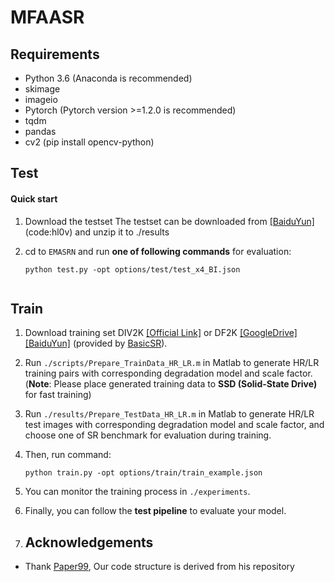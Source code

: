 # MFAASR

## Requirements
- Python 3.6 (Anaconda is recommended)
- skimage
- imageio
- Pytorch (Pytorch version >=1.2.0 is recommended)
- tqdm 
- pandas
- cv2 (pip install opencv-python)



## Test

#### Quick start
1. Download the testset
The testset can be downloaded from [[BaiduYun]](https://pan.baidu.com/s/18NsZHMbhSu14GxAw9jMgIw)(code:hl0v) and unzip it to ./results

2. cd to `EMASRN` and run **one of following commands** for evaluation:

   ```shell
   python test.py -opt options/test/test_x4_BI.json
   

## Train

1. Download training set DIV2K [[Official Link]](https://data.vision.ee.ethz.ch/cvl/DIV2K/) or DF2K [[GoogleDrive]](https://drive.google.com/drive/folders/1B-uaxvV9qeuQ-t7MFiN1oEdA6dKnj2vW?usp=sharing) [[BaiduYun]](https://pan.baidu.com/s/1CFIML6KfQVYGZSNFrhMXmA#list/path=%2F) (provided by [BasicSR](https://github.com/xinntao/BasicSR)).

2. Run `./scripts/Prepare_TrainData_HR_LR.m` in Matlab to generate HR/LR training pairs with corresponding degradation model and scale factor. (**Note**: Please place generated training data to **SSD (Solid-State Drive)** for fast training)

3. Run `./results/Prepare_TestData_HR_LR.m` in Matlab to generate HR/LR test images with corresponding degradation model and scale factor, and choose one of SR benchmark for evaluation during training.

4. Then, run command:
   ```shell
   python train.py -opt options/train/train_example.json
   ```

5. You can monitor the training process in `./experiments`.

6. Finally, you can follow the **test pipeline** to evaluate your model.

4. ## Acknowledgements

- Thank [Paper99](https://github.com/Paper99/SRFBN_CVPR19), Our code structure is derived from his repository 
